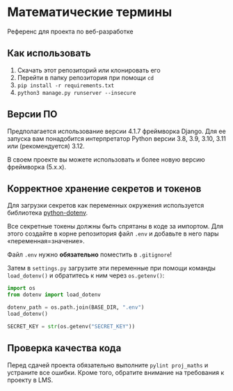 # Математические термины
Референс для проекта по веб-разработке

## Как использовать

1. Скачать этот репозиторий или клонировать его
2. Перейти в папку репозитория при помощи `cd`
3. `pip install -r requirements.txt`
4. `python3 manage.py runserver --insecure`

## Версии ПО

Предполагается использование версии 4.1.7 фреймворка Django. Для ее запуска вам понадобится интерпретатор Python версии 3.8, 3.9, 3.10, 3.11 или (рекомендуется) 3.12.

В своем проекте вы можете использовать и более новую версию фреймворка (5.x.x).

## Корректное хранение секретов и токенов

Для загрузки секретов как переменных окружения используется библиотека [python-dotenv](https://pypi.org/project/python-dotenv/).

Все секретные токены должны быть спрятаны в коде за импортом. Для этого создайте в корне репозитория файл `.env` 
и добавьте в него пары «переменная=значение».

Файл `.env` нужно **обязательно** поместить в `.gitignore`!

Затем в `settings.py` загрузите эти переменные при помощи команды `load_dotenv()` и обратитесь к ним через `os.getenv()`:

```python
import os
from dotenv import load_dotenv

dotenv_path = os.path.join(BASE_DIR, ".env")
load_dotenv() 

SECRET_KEY = str(os.getenv("SECRET_KEY"))
```

## Проверка качества кода

Перед сдачей проекта обязательно выполните `pylint proj_maths` и устраните все ошибки. Кроме того, обратите внимание на требования к проекту в LMS.
